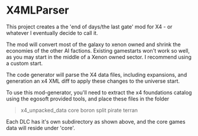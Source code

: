 # X4MLParser
This project creates a the 'end of days/the last gate' mod for X4 - or whatever
 I eventually decide to call it.

The mod will convert most of the galaxy to xenon owned and shrink the economies
of the other AI factions. Existing gamestarts won't work so well, as you may
start in the middle of a Xenon owned sector. I recommend using a custom start.

The code generator will parse the X4 data files, including expansions, and
generation an x4 XML diff to apply these changes to the universe start.

To use this mod-generator, you'll need to extract the x4 foundations catalog
using the egosoft provided tools, and place these files in the folder
> x4_unpacked_data
  > core
  > boron
  > split
  > pirate
  > terran

Each DLC has it's own subdirectory as shown above, and the core games data
will reside under 'core'.

